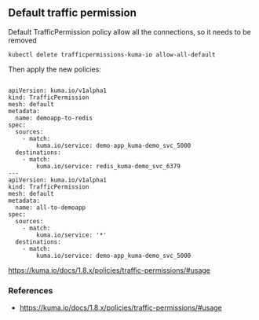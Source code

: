 ## Default traffic permission

Default TrafficPermission policy allow all the connections, so it needs to be removed

```
kubectl delete trafficpermissions-kuma-io allow-all-default
```

Then apply the new policies:

```

apiVersion: kuma.io/v1alpha1
kind: TrafficPermission
mesh: default
metadata:
  name: demoapp-to-redis
spec:
  sources:
    - match:
        kuma.io/service: demo-app_kuma-demo_svc_5000
  destinations:
    - match:
        kuma.io/service: redis_kuma-demo_svc_6379
---
apiVersion: kuma.io/v1alpha1
kind: TrafficPermission
mesh: default
metadata:
  name: all-to-demoapp
spec:
  sources:
    - match:
        kuma.io/service: '*'
  destinations:
    - match:
        kuma.io/service: demo-app_kuma-demo_svc_5000
```


https://kuma.io/docs/1.8.x/policies/traffic-permissions/#usage

### References

- https://kuma.io/docs/1.8.x/policies/traffic-permissions/#usage


